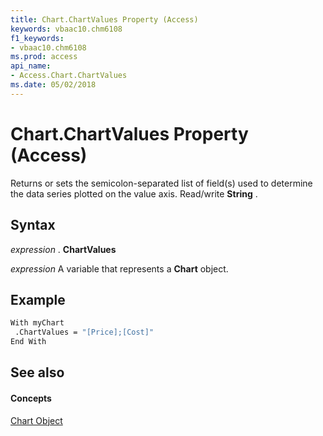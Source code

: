 ```yaml
---
title: Chart.ChartValues Property (Access)
keywords: vbaac10.chm6108
f1_keywords:
- vbaac10.chm6108
ms.prod: access
api_name:
- Access.Chart.ChartValues
ms.date: 05/02/2018
---
```



# Chart.ChartValues Property (Access)

Returns or sets the semicolon-separated list of field(s) used to determine the data series plotted on the value axis. Read/write **String** .


## Syntax

 _expression_ . **ChartValues**

 _expression_ A variable that represents a **Chart** object.


## Example

```vb
With myChart
 .ChartValues = "[Price];[Cost]"
End With
```

## See also


#### Concepts


[Chart Object](chart-object-access.md)